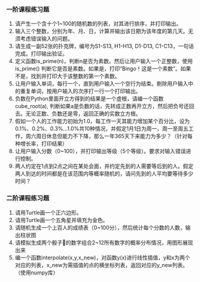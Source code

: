 ### 一阶课程练习题

1. 请产生一个含十个1~100的随机数的列表，对其进行排序，并打印输出。
2. 输入三个整数，分别为年、月、日，计算并输出该日期为该年度的第几天。无须考虑错误输入的问题。
3. 请生成一副52张的扑克牌，编号为S1-S13, H1-H13, D1-D13, C1-C13，一句话完成。打印输出验证。
4. 定义函数is_prime(n)，判断n是否为素数。然后让用户输入一个正整数，使用is_prime() 判断它是否是素数。如果是，打印“Bingo！这是一个素数”。如果不是，找到并打印大于该整数的第一个素数。
5. 让用户输入单词，每行一个，直到用户输入一个空行为结束。剔除用户输入中的重复单词，按用户输入的次序打一行一个打印输出。
6. 负数在Python里面开立方得到的结果是一个虚根，请编一个函数cube_root(a), 判断如果a是负数的话，先转成正数再开立方，然后把负号还回去。无论正数、负数还是零，返回正确的实数立方根。
7. 假如一个人的工作能力初始为1.0，每工作一天其能力增加某个百分比，设为0.1%、0.2%、0.3%...1.0%共10种情况，并假定1月1日为周一，周一至周五工作，周六周日休息但能力不下降，那么一年365天下来能力为多少？（针对每种增长率，打印结果）
8. 让用户输入分数（0~100），并打印输出等级（5个等级）。要求对输入错误进行控制。
9. 两人约定在1点到2点之间在某处会面，并约定先到的人需要等后到的人。假定两人到达的时间都是在该范围内等概率随机的，请问先到的人平均要等待多少时间？


### 二阶课程练习题

1. 请用Turtle画一个正六边形。
2. 请用Turtle画一个五角星并填充为金色。
3. 请随机生成一个上百人的成绩表（0~100分），然后统计每个分数的人数，输出柱状图
4. 请模拟生成两个骰子🎲的数字组合2~12所有数字的概率分布情况，用图形展现出来
5. 编一个函数interpolate(x,y,x_new)，对函数y(x)进行线性插值，y和x为两个对应的列表，x_new为需插值的点的横坐标列表，返回对应的y_new列表。（使用numpy库）